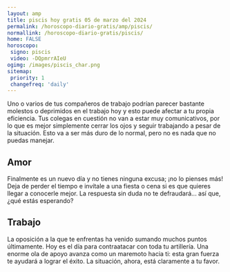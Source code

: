 ```yaml
---
layout: amp
title: piscis hoy gratis 05 de marzo del 2024 
permalink: /horoscopo-diario-gratis/amp/piscis/
normallink: /horoscopo-diario-gratis/piscis/
home: FALSE
horoscopo:
 signo: piscis
 video: -DQpmrrAIeU
ogimg: /images/piscis_char.png
sitemap:
 priority: 1
 changefreq: 'daily'
---
```



Uno o varios de tus compañeros de trabajo podrían parecer bastante molestos o deprimidos en el trabajo hoy y esto puede afectar a tu propia eficiencia. Tus colegas en cuestión no van a estar muy comunicativos, por lo que es mejor simplemente cerrar los ojos y seguir trabajando a pesar de la situación. Esto va a ser más duro de lo normal, pero no es nada que no puedas manejar.

## Amor

Finalmente es un nuevo día y no tienes ninguna excusa; ¡no lo pienses más! Deja de perder el tiempo e invítale a una fiesta o cena si es que quieres llegar a conocerle mejor. La respuesta sin duda no te defraudará... así que, ¿qué estás esperando?

## Trabajo

La oposición a la que te enfrentas ha venido sumando muchos puntos últimamente. Hoy es el día para contraatacar con toda tu artillería. Una enorme ola de apoyo avanza como un maremoto hacia ti: esta gran fuerza te ayudará a lograr el éxito. La situación, ahora, está claramente a tu favor.